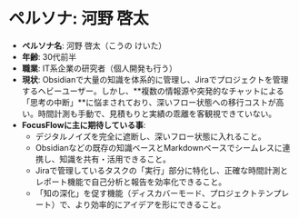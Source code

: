 # ペルソナ: 河野 啓太

- **ペルソナ名**: 河野 啓太（こうの けいた）
- **年齢**: 30代前半
- **職業**: IT系企業の研究者（個人開発も行う）
- **現状**: Obsidianで大量の知識を体系的に管理し、Jiraでプロジェクトを管理するヘビーユーザー。しかし、**複数の情報源や突発的なチャットによる「思考の中断」**に悩まされており、深いフロー状態への移行コストが高い。時間計測も手動で、見積もりと実績の乖離を客観視できていない。
- **FocusFlowに主に期待している事**:
  - デジタルノイズを完全に遮断し、深いフロー状態に入れること。
  - Obsidianなどの既存の知識ベースとMarkdownベースでシームレスに連携し、知識を共有・活用できること。
  - Jiraで管理しているタスクの「実行」部分に特化し、正確な時間計測とレポート機能で自己分析と報告を効率化できること。
  - 「知の深化」を促す機能（ディスカバーモード、プロジェクトテンプレート）で、より効率的にアイデアを形にできること。
